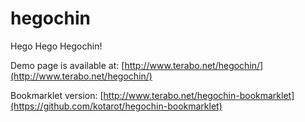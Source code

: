 hegochin
========

Hego Hego Hegochin!

Demo page is available at:
[http://www.terabo.net/hegochin/](http://www.terabo.net/hegochin/)

Bookmarklet version:
[http://www.terabo.net/hegochin-bookmarklet](https://github.com/kotarot/hegochin-bookmarklet)
